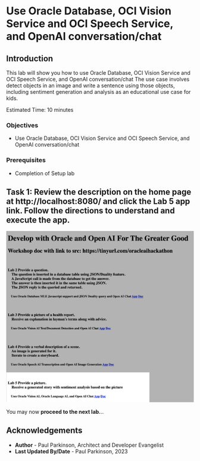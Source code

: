 # Use Oracle Database, OCI Vision Service and OCI Speech Service, and OpenAI conversation/chat

## Introduction

This lab will show you how to use Oracle Database, OCI Vision Service and OCI Speech Service, and OpenAI conversation/chat
The use case involves
detect objects in an image and write a sentence using those objects, including sentiment generation and analysis as an educational use case for kids.

Estimated Time:  10 minutes

### Objectives

-   Use Oracle Database, OCI Vision Service and OCI Speech Service, and OpenAI conversation/chat

### Prerequisites

- Completion of Setup lab

## Task 1: Review the description on the home page at http://localhost:8080/ and click the Lab 5 app link. Follow the directions to understand and execute the app.

![Lab5 App](images/oracleai_lab5.jpg " ")

You may now **proceed to the next lab.**..

## Acknowledgements

* **Author** - Paul Parkinson, Architect and Developer Evangelist
* **Last Updated By/Date** - Paul Parkinson, 2023
